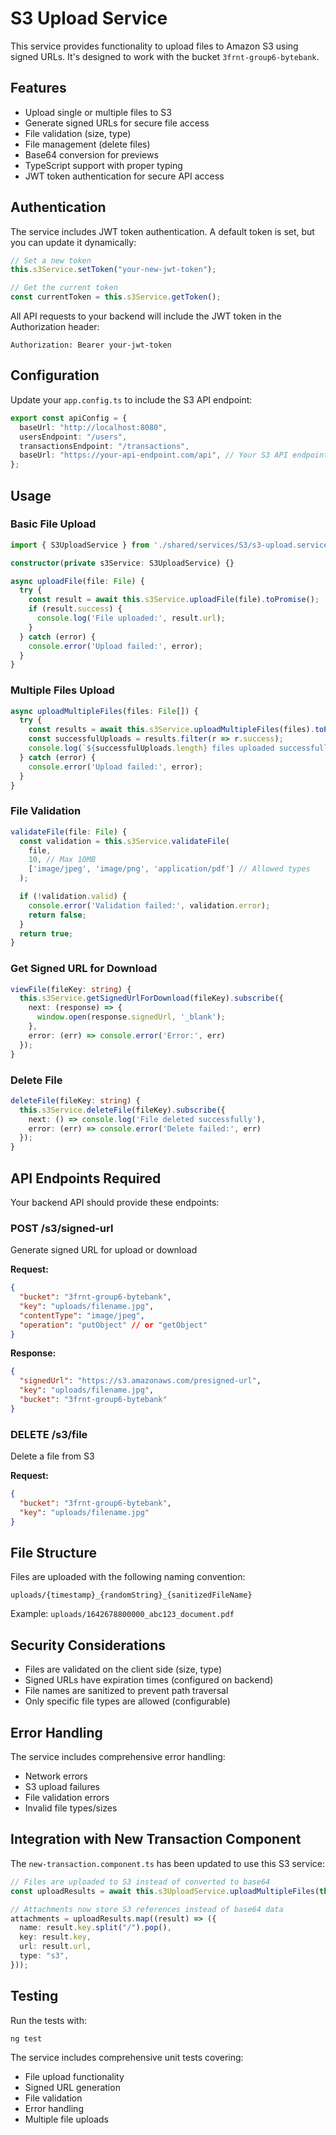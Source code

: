 # S3 Upload Service

This service provides functionality to upload files to Amazon S3 using signed URLs. It's designed to work with the bucket `3frnt-group6-bytebank`.

## Features

- Upload single or multiple files to S3
- Generate signed URLs for secure file access
- File validation (size, type)
- File management (delete files)
- Base64 conversion for previews
- TypeScript support with proper typing
- JWT token authentication for secure API access

## Authentication

The service includes JWT token authentication. A default token is set, but you can update it dynamically:

```typescript
// Set a new token
this.s3Service.setToken("your-new-jwt-token");

// Get the current token
const currentToken = this.s3Service.getToken();
```

All API requests to your backend will include the JWT token in the Authorization header:

```
Authorization: Bearer your-jwt-token
```

## Configuration

Update your `app.config.ts` to include the S3 API endpoint:

```typescript
export const apiConfig = {
  baseUrl: "http://localhost:8080",
  usersEndpoint: "/users",
  transactionsEndpoint: "/transactions",
  baseUrl: "https://your-api-endpoint.com/api", // Your S3 API endpoint
};
```

## Usage

### Basic File Upload

```typescript
import { S3UploadService } from './shared/services/S3/s3-upload.service';

constructor(private s3Service: S3UploadService) {}

async uploadFile(file: File) {
  try {
    const result = await this.s3Service.uploadFile(file).toPromise();
    if (result.success) {
      console.log('File uploaded:', result.url);
    }
  } catch (error) {
    console.error('Upload failed:', error);
  }
}
```

### Multiple Files Upload

```typescript
async uploadMultipleFiles(files: File[]) {
  try {
    const results = await this.s3Service.uploadMultipleFiles(files).toPromise();
    const successfulUploads = results.filter(r => r.success);
    console.log(`${successfulUploads.length} files uploaded successfully`);
  } catch (error) {
    console.error('Upload failed:', error);
  }
}
```

### File Validation

```typescript
validateFile(file: File) {
  const validation = this.s3Service.validateFile(
    file,
    10, // Max 10MB
    ['image/jpeg', 'image/png', 'application/pdf'] // Allowed types
  );

  if (!validation.valid) {
    console.error('Validation failed:', validation.error);
    return false;
  }
  return true;
}
```

### Get Signed URL for Download

```typescript
viewFile(fileKey: string) {
  this.s3Service.getSignedUrlForDownload(fileKey).subscribe({
    next: (response) => {
      window.open(response.signedUrl, '_blank');
    },
    error: (err) => console.error('Error:', err)
  });
}
```

### Delete File

```typescript
deleteFile(fileKey: string) {
  this.s3Service.deleteFile(fileKey).subscribe({
    next: () => console.log('File deleted successfully'),
    error: (err) => console.error('Delete failed:', err)
  });
}
```

## API Endpoints Required

Your backend API should provide these endpoints:

### POST /s3/signed-url

Generate signed URL for upload or download

**Request:**

```json
{
  "bucket": "3frnt-group6-bytebank",
  "key": "uploads/filename.jpg",
  "contentType": "image/jpeg",
  "operation": "putObject" // or "getObject"
}
```

**Response:**

```json
{
  "signedUrl": "https://s3.amazonaws.com/presigned-url",
  "key": "uploads/filename.jpg",
  "bucket": "3frnt-group6-bytebank"
}
```

### DELETE /s3/file

Delete a file from S3

**Request:**

```json
{
  "bucket": "3frnt-group6-bytebank",
  "key": "uploads/filename.jpg"
}
```

## File Structure

Files are uploaded with the following naming convention:

```
uploads/{timestamp}_{randomString}_{sanitizedFileName}
```

Example: `uploads/1642678800000_abc123_document.pdf`

## Security Considerations

- Files are validated on the client side (size, type)
- Signed URLs have expiration times (configured on backend)
- File names are sanitized to prevent path traversal
- Only specific file types are allowed (configurable)

## Error Handling

The service includes comprehensive error handling:

- Network errors
- S3 upload failures
- File validation errors
- Invalid file types/sizes

## Integration with New Transaction Component

The `new-transaction.component.ts` has been updated to use this S3 service:

```typescript
// Files are uploaded to S3 instead of converted to base64
const uploadResults = await this.s3UploadService.uploadMultipleFiles(this.selectedFiles).toPromise();

// Attachments now store S3 references instead of base64 data
attachments = uploadResults.map((result) => ({
  name: result.key.split("/").pop(),
  key: result.key,
  url: result.url,
  type: "s3",
}));
```

## Testing

Run the tests with:

```bash
ng test
```

The service includes comprehensive unit tests covering:

- File upload functionality
- Signed URL generation
- File validation
- Error handling
- Multiple file uploads
